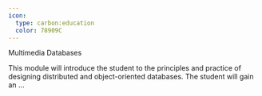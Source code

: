 ```yaml
---
icon:
  type: carbon:education
  color: 78909C
---
```

Multimedia Databases

This module will introduce the student to the principles and practice of designing distributed and object-oriented databases. The student will gain an ... 
